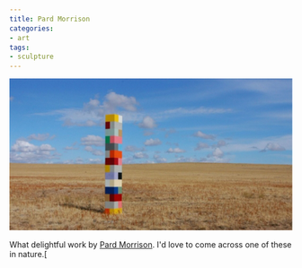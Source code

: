 ```yaml
---
title: Pard Morrison
categories:
- art
tags:
- sculpture
---
```


![Pard Morrison](01/20120128-pardMorrison.png)

What delightful work by [Pard Morrison](http://pardmorrison.com/). I'd love to come across one of these in nature.[
